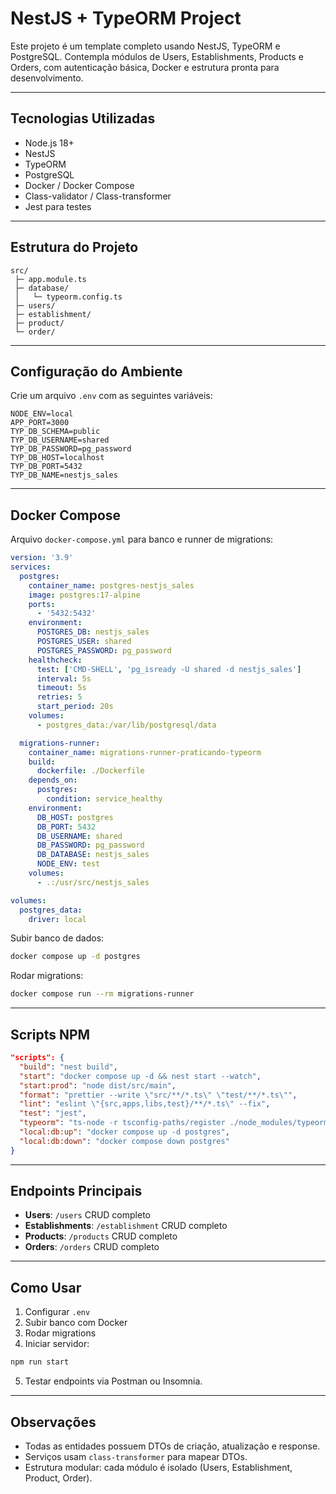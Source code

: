 # NestJS + TypeORM Project

Este projeto é um template completo usando NestJS, TypeORM e PostgreSQL. Contempla módulos de Users, Establishments, Products e Orders, com autenticação básica, Docker e estrutura pronta para desenvolvimento.

---

## Tecnologias Utilizadas

- Node.js 18+
- NestJS
- TypeORM
- PostgreSQL
- Docker / Docker Compose
- Class-validator / Class-transformer
- Jest para testes

---

## Estrutura do Projeto

```
src/
 ├─ app.module.ts
 ├─ database/
 │   └─ typeorm.config.ts
 ├─ users/
 ├─ establishment/
 ├─ product/
 └─ order/
```

---

## Configuração do Ambiente

Crie um arquivo `.env` com as seguintes variáveis:

```dotenv
NODE_ENV=local
APP_PORT=3000
TYP_DB_SCHEMA=public
TYP_DB_USERNAME=shared
TYP_DB_PASSWORD=pg_password
TYP_DB_HOST=localhost
TYP_DB_PORT=5432
TYP_DB_NAME=nestjs_sales
```

---

## Docker Compose

Arquivo `docker-compose.yml` para banco e runner de migrations:

```yaml
version: '3.9'
services:
  postgres:
    container_name: postgres-nestjs_sales
    image: postgres:17-alpine
    ports:
      - '5432:5432'
    environment:
      POSTGRES_DB: nestjs_sales
      POSTGRES_USER: shared
      POSTGRES_PASSWORD: pg_password
    healthcheck:
      test: ['CMD-SHELL', 'pg_isready -U shared -d nestjs_sales']
      interval: 5s
      timeout: 5s
      retries: 5
      start_period: 20s
    volumes:
      - postgres_data:/var/lib/postgresql/data

  migrations-runner:
    container_name: migrations-runner-praticando-typeorm
    build:
      dockerfile: ./Dockerfile
    depends_on:
      postgres:
        condition: service_healthy
    environment:
      DB_HOST: postgres
      DB_PORT: 5432
      DB_USERNAME: shared
      DB_PASSWORD: pg_password
      DB_DATABASE: nestjs_sales
      NODE_ENV: test
    volumes:
      - .:/usr/src/nestjs_sales

volumes:
  postgres_data:
    driver: local
```

Subir banco de dados:

```bash
docker compose up -d postgres
```

Rodar migrations:

```bash
docker compose run --rm migrations-runner
```

---

## Scripts NPM

```json
"scripts": {
  "build": "nest build",
  "start": "docker compose up -d && nest start --watch",
  "start:prod": "node dist/src/main",
  "format": "prettier --write \"src/**/*.ts\" \"test/**/*.ts\"",
  "lint": "eslint \"{src,apps,libs,test}/**/*.ts\" --fix",
  "test": "jest",
  "typeorm": "ts-node -r tsconfig-paths/register ./node_modules/typeorm/cli.js",
  "local:db:up": "docker compose up -d postgres",
  "local:db:down": "docker compose down postgres"
}
```

---

## Endpoints Principais

- **Users**: `/users` CRUD completo
- **Establishments**: `/establishment` CRUD completo
- **Products**: `/products` CRUD completo
- **Orders**: `/orders` CRUD completo

---

## Como Usar

1. Configurar `.env`
2. Subir banco com Docker
3. Rodar migrations
4. Iniciar servidor:

```bash
npm run start
```

5. Testar endpoints via Postman ou Insomnia.

---

## Observações

- Todas as entidades possuem DTOs de criação, atualização e response.
- Serviços usam `class-transformer` para mapear DTOs.
- Estrutura modular: cada módulo é isolado (Users, Establishment, Product, Order).
